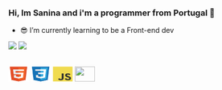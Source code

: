 ### Hi, Im Sanina and i'm a programmer from Portugal 👋

- 😎 I’m currently learning to be a Front-end dev
<p>
<img height="180em" src= "https://github-readme-stats.vercel.app/api?username=sanina13&theme=dracula&show_icons=true)](https://github.com/sanina13/github-readme-stats"/>
<img height="180em" src= "https://github-readme-stats.vercel.app/api/top-langs/?username=sanina13&layout=compact&theme=dracula&hide=nada)](https://github.com/sanina13/github-readme-stats"/>
</p>
<div style="display: inline_block"><br>
  <img align="center" height="30" width="40" src="https://raw.githubusercontent.com/devicons/devicon/master/icons/html5/html5-original.svg">
  <img align="center"  height="30" width="40" src="https://raw.githubusercontent.com/devicons/devicon/master/icons/css3/css3-original.svg">
  <img align="center"  height="30" width="40" src="https://raw.githubusercontent.com/devicons/devicon/master/icons/javascript/javascript-original.svg">
  <img align="center" height="30" width="40" 
       src="https://cdn.jsdelivr.net/gh/devicons/devicon/icons/java/java-original.svg">
</div>






